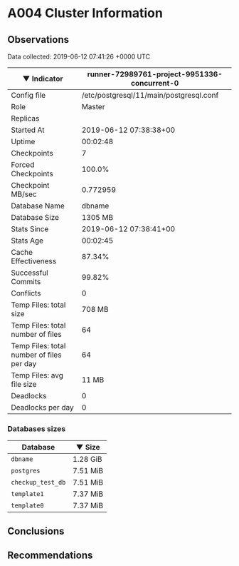# A004 Cluster Information #

## Observations ##
Data collected: 2019-06-12 07:41:26 +0000 UTC  

|&#9660;&nbsp;Indicator | runner-72989761-project-9951336-concurrent-0 |
|--------|-------|
|Config file |/etc/postgresql/11/main/postgresql.conf|
|Role |Master|
|Replicas ||
|Started At |2019-06-12&nbsp;07:38:38+00|
|Uptime |00:02:48|
|Checkpoints |7|
|Forced Checkpoints |100.0%|
|Checkpoint MB/sec |0.772959|
|Database Name |dbname|
|Database Size |1305&nbsp;MB|
|Stats Since |2019-06-12&nbsp;07:38:41+00|
|Stats Age |00:02:45|
|Cache Effectiveness |87.34%|
|Successful Commits |99.82%|
|Conflicts |0|
|Temp Files: total size |708&nbsp;MB|
|Temp Files: total number of files |64|
|Temp Files: total number of files per day |64|
|Temp Files: avg file size |11&nbsp;MB|
|Deadlocks |0|
|Deadlocks per day |0|


### Databases sizes ###

| Database | &#9660;&nbsp;Size |
|----------|--------|
| `dbname` | 1.28&nbsp;GiB |
| `postgres` | 7.51&nbsp;MiB |
| `checkup_test_db` | 7.51&nbsp;MiB |
| `template1` | 7.37&nbsp;MiB |
| `template0` | 7.37&nbsp;MiB |


## Conclusions ##


## Recommendations ##

